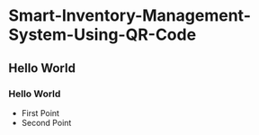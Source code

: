 # Smart-Inventory-Management-System-Using-QR-Code
## Hello World
### Hello World
- First Point
- Second Point
